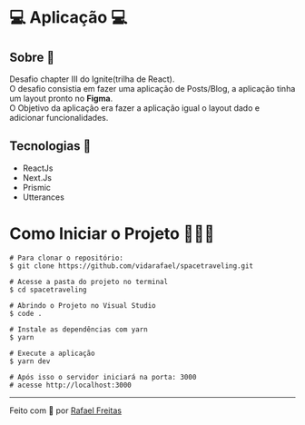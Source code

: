 # 💻 Aplicação 💻

## Sobre 🧾

Desafio chapter III do Ignite(trilha de React).<br/>
O desafio consistia em fazer uma aplicação de Posts/Blog, a aplicação tinha um layout pronto no **Figma**.<br/> O Objetivo da aplicação era fazer a aplicação igual o layout dado e adicionar funcionalidades.

## Tecnologias 🚀

- ReactJs
- Next.Js
- Prismic
- Utterances

# Como Iniciar o Projeto 👨🏻‍💻

```
# Para clonar o repositório:
$ git clone https://github.com/vidarafael/spacetraveling.git

# Acesse a pasta do projeto no terminal
$ cd spacetraveling

# Abrindo o Projeto no Visual Studio
$ code .

# Instale as dependências com yarn
$ yarn

# Execute a aplicação
$ yarn dev

# Após isso o servidor iniciará na porta: 3000
# acesse http://localhost:3000
```

<hr>
Feito com 💜 por <a href="https://www.linkedin.com/in/rafael-freitas-65382420b/">Rafael Freitas</a>
